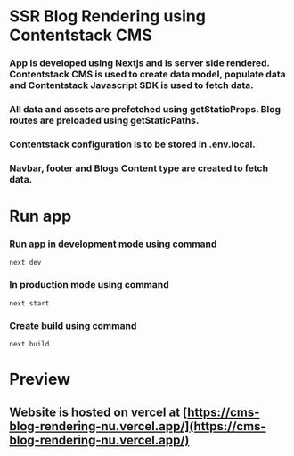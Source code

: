 # SSR Blog Rendering using Contentstack CMS

### App is developed using Nextjs and is server side rendered. Contentstack CMS is used to create data model, populate data and Contentstack Javascript SDK is used to fetch data.

### All data and assets are prefetched using getStaticProps. Blog routes are preloaded using getStaticPaths.

### Contentstack configuration is to be stored in .env.local.

### Navbar, footer and Blogs Content type are created to fetch data.

# Run app

### Run app in development mode using command

```
next dev
```

### In production mode using command

```
next start
```

### Create build using command

```
next build
```

# Preview

## Website is hosted on vercel at [https://cms-blog-rendering-nu.vercel.app/](https://cms-blog-rendering-nu.vercel.app/)
